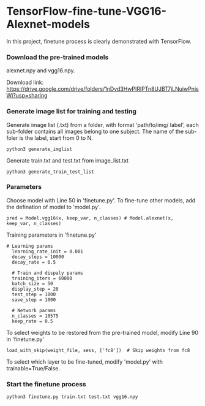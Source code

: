 # TensorFlow-fine-tune-VGG16-Alexnet-models
In this project, finetune process is clearly demonstrated with TensorFlow. 
### Download the pre-trained models
alexnet.npy and vgg16.npy.

Download link: https://drive.google.com/drive/folders/1nDvd3HwPIRlPTn8UJBT7jLNuiwPnisWi?usp=sharing
### Generate image list for training and testing
Generate image list (.txt) from a folder, with format 'path/to/img/ label', each sub-folder contains all images belong to one subject. The name of the sub-foler is the label, start from 0 to N.
```
python3 generate_imglist
```

Generate train.txt and test.txt from image_list.txt
```
python3 generate_train_test_list
```
### Parameters
Choose model with Line 50 in 'finetune.py'. To fine-tune other models, add the defination of model to 'model.py'.
  ```
  pred = Model.vgg16(x, keep_var, n_classes) # Model.alexnet(x, keep_var, n_classes) 
  ```
Training parameters in 'finetune.py'
  ```
  # Learning params  
    learning_rate_init = 0.001   
    decay_steps = 10000
    decay_rate = 0.5

    # Train and dispaly params
    training_iters = 60000
    batch_size = 50         
    display_step = 20
    test_step = 1000
    save_step = 1000

    # Network params
    n_classes = 10575
    keep_rate = 0.5  
   ```
To select weights to be restored from the pre-trained model, modify Line 90 in 'finetune.py'
   ```
   load_with_skip(weight_file, sess, ['fc8'])  # Skip weights from fc8
   ```
To select which layer to be fine-tuned, modify 'model.py' with trainable=True/False.
### Start the finetune process
```
python3 finetune.py train.txt test.txt vgg16.npy
```
